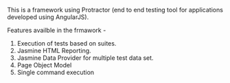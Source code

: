 This is a framework using Protractor (end to end testing tool for applications developed using AngularJS). 

Features availble in the frmawork - 

1. Execution of tests based on suites. 
2. Jasmine HTML Reporting. 
3. Jasmine Data Provider for multiple test data set. 
4. Page Object Model
5. Single command execution

